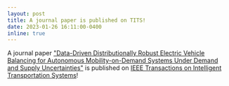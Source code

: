 ```yaml
---
layout: post
title: A journal paper is published on TITS!
date: 2023-01-26 16:11:00-0400
inline: true
---
```


A journal paper ["Data-Driven Distributionally Robust Electric Vehicle Balancing for Autonomous Mobility-on-Demand Systems Under Demand and Supply Uncertainties"](https://arxiv.org/abs/2211.13797) is published on [IEEE Transactions on Intelligent Transportation Systems](https://ieeexplore.ieee.org/xpl/RecentIssue.jsp?punumber=6979)! 